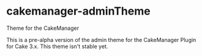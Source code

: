 # cakemanager-adminTheme
Theme for the CakeManager

This is a pre-alpha version of the admin theme for the CakeManager Plugin for Cake 3.x. This theme isn't stable yet.
